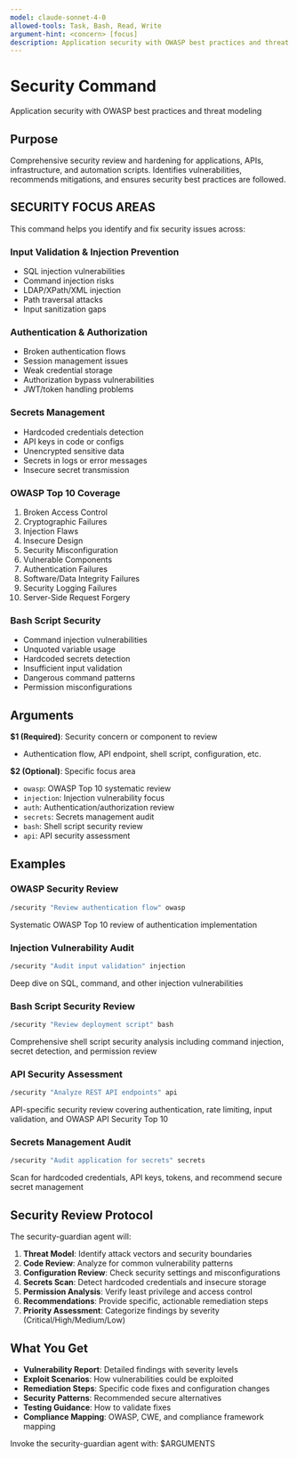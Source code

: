 ```yaml
---
model: claude-sonnet-4-0
allowed-tools: Task, Bash, Read, Write
argument-hint: <concern> [focus]
description: Application security with OWASP best practices and threat modeling
---
```


# Security Command

Application security with OWASP best practices and threat modeling

## Purpose

Comprehensive security review and hardening for applications, APIs, infrastructure, and automation scripts. Identifies vulnerabilities, recommends mitigations, and ensures security best practices are followed.

## SECURITY FOCUS AREAS

This command helps you identify and fix security issues across:

### Input Validation & Injection Prevention
- SQL injection vulnerabilities
- Command injection risks
- LDAP/XPath/XML injection
- Path traversal attacks
- Input sanitization gaps

### Authentication & Authorization
- Broken authentication flows
- Session management issues
- Weak credential storage
- Authorization bypass vulnerabilities
- JWT/token handling problems

### Secrets Management
- Hardcoded credentials detection
- API keys in code or configs
- Unencrypted sensitive data
- Secrets in logs or error messages
- Insecure secret transmission

### OWASP Top 10 Coverage
1. Broken Access Control
2. Cryptographic Failures
3. Injection Flaws
4. Insecure Design
5. Security Misconfiguration
6. Vulnerable Components
7. Authentication Failures
8. Software/Data Integrity Failures
9. Security Logging Failures
10. Server-Side Request Forgery

### Bash Script Security
- Command injection vulnerabilities
- Unquoted variable usage
- Hardcoded secrets detection
- Insufficient input validation
- Dangerous command patterns
- Permission misconfigurations

## Arguments

**$1 (Required)**: Security concern or component to review
- Authentication flow, API endpoint, shell script, configuration, etc.

**$2 (Optional)**: Specific focus area
- `owasp`: OWASP Top 10 systematic review
- `injection`: Injection vulnerability focus
- `auth`: Authentication/authorization review
- `secrets`: Secrets management audit
- `bash`: Shell script security review
- `api`: API security assessment

## Examples

### OWASP Security Review
```bash
/security "Review authentication flow" owasp
```
Systematic OWASP Top 10 review of authentication implementation

### Injection Vulnerability Audit
```bash
/security "Audit input validation" injection
```
Deep dive on SQL, command, and other injection vulnerabilities

### Bash Script Security Review
```bash
/security "Review deployment script" bash
```
Comprehensive shell script security analysis including command injection, secret detection, and permission review

### API Security Assessment
```bash
/security "Analyze REST API endpoints" api
```
API-specific security review covering authentication, rate limiting, input validation, and OWASP API Security Top 10

### Secrets Management Audit
```bash
/security "Audit application for secrets" secrets
```
Scan for hardcoded credentials, API keys, tokens, and recommend secure secret management

## Security Review Protocol

The security-guardian agent will:

1. **Threat Model**: Identify attack vectors and security boundaries
2. **Code Review**: Analyze for common vulnerability patterns
3. **Configuration Review**: Check security settings and misconfigurations
4. **Secrets Scan**: Detect hardcoded credentials and insecure storage
5. **Permission Analysis**: Verify least privilege and access control
6. **Recommendations**: Provide specific, actionable remediation steps
7. **Priority Assessment**: Categorize findings by severity (Critical/High/Medium/Low)

## What You Get

- **Vulnerability Report**: Detailed findings with severity levels
- **Exploit Scenarios**: How vulnerabilities could be exploited
- **Remediation Steps**: Specific code fixes and configuration changes
- **Security Patterns**: Recommended secure alternatives
- **Testing Guidance**: How to validate fixes
- **Compliance Mapping**: OWASP, CWE, and compliance framework mapping

Invoke the security-guardian agent with: $ARGUMENTS
